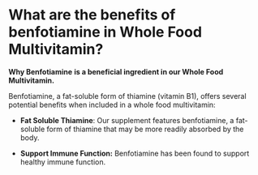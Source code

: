 # What are the benefits of benfotiamine in Whole Food Multivitamin?

**Why Benfotiamine** **is a beneficial ingredient in our Whole Food Multivitamin.**

Benfotiamine, a fat-soluble form of thiamine (vitamin B1), offers several potential benefits when included in a whole food multivitamin: 

- **Fat Soluble Thiamine**: Our supplement features benfotiamine, a fat-soluble form of thiamine that may be more readily absorbed by the body. 

- **Support Immune Function:** Benfotiamine has been found to support healthy immune function.